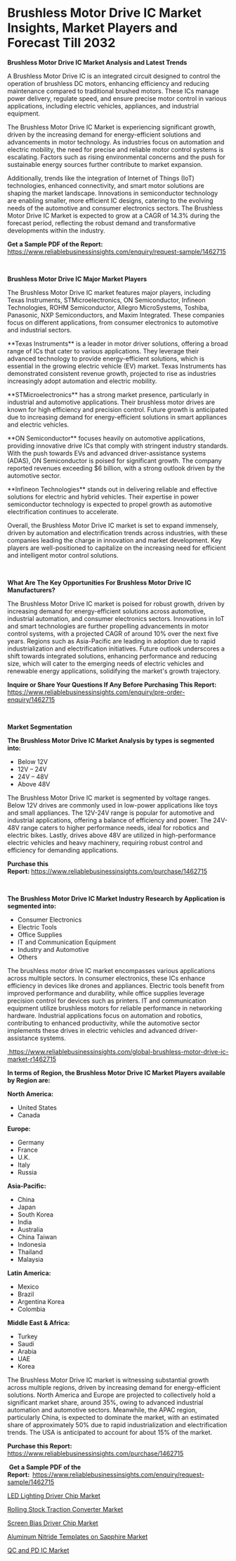 <p><h1>Brushless Motor Drive IC Market Insights, Market Players and Forecast Till 2032</h1></p><p><strong>Brushless Motor Drive IC Market Analysis and Latest Trends</strong></p>
<p><p>A Brushless Motor Drive IC is an integrated circuit designed to control the operation of brushless DC motors, enhancing efficiency and reducing maintenance compared to traditional brushed motors. These ICs manage power delivery, regulate speed, and ensure precise motor control in various applications, including electric vehicles, appliances, and industrial equipment.</p><p>The Brushless Motor Drive IC Market is experiencing significant growth, driven by the increasing demand for energy-efficient solutions and advancements in motor technology. As industries focus on automation and electric mobility, the need for precise and reliable motor control systems is escalating. Factors such as rising environmental concerns and the push for sustainable energy sources further contribute to market expansion.</p><p>Additionally, trends like the integration of Internet of Things (IoT) technologies, enhanced connectivity, and smart motor solutions are shaping the market landscape. Innovations in semiconductor technology are enabling smaller, more efficient IC designs, catering to the evolving needs of the automotive and consumer electronics sectors. The Brushless Motor Drive IC Market is expected to grow at a CAGR of 14.3% during the forecast period, reflecting the robust demand and transformative developments within the industry.</p></p>
<p><strong>Get a Sample PDF of the Report:&nbsp;</strong> <a href="https://www.reliablebusinessinsights.com/enquiry/request-sample/1462715?utm_campaign=84&utm_medium=2&utm_source=Github&utm_content=ia&utm_term=06042025&utm_id=brushless-motor-drive-ic">https://www.reliablebusinessinsights.com/enquiry/request-sample/1462715</a></p>
<p>&nbsp;</p>
<p><strong>Brushless Motor Drive IC Major Market Players</strong></p>
<p><p>The Brushless Motor Drive IC market features major players, including Texas Instruments, STMicroelectronics, ON Semiconductor, Infineon Technologies, ROHM Semiconductor, Allegro MicroSystems, Toshiba, Panasonic, NXP Semiconductors, and Maxim Integrated. These companies focus on different applications, from consumer electronics to automotive and industrial sectors.</p><p>**Texas Instruments** is a leader in motor driver solutions, offering a broad range of ICs that cater to various applications. They leverage their advanced technology to provide energy-efficient solutions, which is essential in the growing electric vehicle (EV) market. Texas Instruments has demonstrated consistent revenue growth, projected to rise as industries increasingly adopt automation and electric mobility.</p><p>**STMicroelectronics** has a strong market presence, particularly in industrial and automotive applications. Their brushless motor drives are known for high efficiency and precision control. Future growth is anticipated due to increasing demand for energy-efficient solutions in smart appliances and electric vehicles.</p><p>**ON Semiconductor** focuses heavily on automotive applications, providing innovative drive ICs that comply with stringent industry standards. With the push towards EVs and advanced driver-assistance systems (ADAS), ON Semiconductor is poised for significant growth. The company reported revenues exceeding $6 billion, with a strong outlook driven by the automotive sector.</p><p>**Infineon Technologies** stands out in delivering reliable and effective solutions for electric and hybrid vehicles. Their expertise in power semiconductor technology is expected to propel growth as automotive electrification continues to accelerate.</p><p>Overall, the Brushless Motor Drive IC market is set to expand immensely, driven by automation and electrification trends across industries, with these companies leading the charge in innovation and market development. Key players are well-positioned to capitalize on the increasing need for efficient and intelligent motor control solutions.</p></p>
<p>&nbsp;</p>
<p><strong>What Are The Key Opportunities For Brushless Motor Drive IC Manufacturers?</strong></p>
<p><p>The Brushless Motor Drive IC market is poised for robust growth, driven by increasing demand for energy-efficient solutions across automotive, industrial automation, and consumer electronics sectors. Innovations in IoT and smart technologies are further propelling advancements in motor control systems, with a projected CAGR of around 10% over the next five years. Regions such as Asia-Pacific are leading in adoption due to rapid industrialization and electrification initiatives. Future outlook underscores a shift towards integrated solutions, enhancing performance and reducing size, which will cater to the emerging needs of electric vehicles and renewable energy applications, solidifying the market's growth trajectory.</p></p>
<p><strong>Inquire or Share Your Questions If Any Before Purchasing This Report:</strong> <a href="https://www.reliablebusinessinsights.com/enquiry/pre-order-enquiry/1462715?utm_campaign=84&utm_medium=2&utm_source=Github&utm_content=ia&utm_term=06042025&utm_id=brushless-motor-drive-ic">https://www.reliablebusinessinsights.com/enquiry/pre-order-enquiry/1462715</a></p>
<p>&nbsp;</p>
<p><strong>Market Segmentation</strong></p>
<p><strong>The Brushless Motor Drive IC Market Analysis by types is segmented into:</strong></p>
<p><ul><li>Below 12V</li><li>12V – 24V</li><li>24V – 48V</li><li>Above 48V</li></ul></p>
<p><p>The Brushless Motor Drive IC market is segmented by voltage ranges. Below 12V drives are commonly used in low-power applications like toys and small appliances. The 12V-24V range is popular for automotive and industrial applications, offering a balance of efficiency and power. The 24V-48V range caters to higher performance needs, ideal for robotics and electric bikes. Lastly, drives above 48V are utilized in high-performance electric vehicles and heavy machinery, requiring robust control and efficiency for demanding applications.</p></p>
<p><strong>Purchase this Report:&nbsp;</strong><a href="https://www.reliablebusinessinsights.com/purchase/1462715?utm_campaign=84&utm_medium=2&utm_source=Github&utm_content=ia&utm_term=06042025&utm_id=brushless-motor-drive-ic">https://www.reliablebusinessinsights.com/purchase/1462715</a></p>
<p>&nbsp;</p>
<p><strong>The Brushless Motor Drive IC Market Industry Research by Application is segmented into:</strong></p>
<p><ul><li>Consumer Electronics</li><li>Electric Tools</li><li>Office Supplies</li><li>IT and Communication Equipment</li><li>Industry and Automotive</li><li>Others</li></ul></p>
<p><p>The brushless motor drive IC market encompasses various applications across multiple sectors. In consumer electronics, these ICs enhance efficiency in devices like drones and appliances. Electric tools benefit from improved performance and durability, while office supplies leverage precision control for devices such as printers. IT and communication equipment utilize brushless motors for reliable performance in networking hardware. Industrial applications focus on automation and robotics, contributing to enhanced productivity, while the automotive sector implements these drives in electric vehicles and advanced driver-assistance systems.</p></p>
<p><a href="https://www.reliablebusinessinsights.com/global-brushless-motor-drive-ic-market-r1462715?utm_campaign=84&utm_medium=2&utm_source=Github&utm_content=ia&utm_term=06042025&utm_id=brushless-motor-drive-ic">&nbsp;https://www.reliablebusinessinsights.com/global-brushless-motor-drive-ic-market-r1462715</a></p>
<p><strong>In terms of Region, the Brushless Motor Drive IC Market Players available by Region are:</strong></p>
<p>
    <p> <strong> North America: </strong>
        <ul>
            <li>United States</li>
            <li>Canada</li>
        </ul>
        </p> 
    <p> <strong> Europe: </strong>
        <ul>
            <li>Germany</li>
            <li>France</li>
            <li>U.K.</li>
            <li>Italy</li>
            <li>Russia</li>
        </ul>
        </p> 
    <p> <strong> Asia-Pacific: </strong>
        <ul>
            <li>China</li>
            <li>Japan</li>
            <li>South Korea</li>
            <li>India</li>
            <li>Australia</li>
            <li>China Taiwan</li>
            <li>Indonesia</li>
            <li>Thailand</li>
            <li>Malaysia</li>
        </ul>
        </p> 
    <p> <strong> Latin America: </strong>
        <ul>
            <li>Mexico</li>
            <li>Brazil</li>
            <li>Argentina Korea</li>
            <li>Colombia</li>
        </ul>
        </p> 
    <p> <strong> Middle East & Africa: </strong>
        <ul>
            <li>Turkey</li>
            <li>Saudi</li>
            <li>Arabia</li>
            <li>UAE</li>
            <li>Korea</li>
        </ul>
    </p>
    </p>
<p><p>The Brushless Motor Drive IC market is witnessing substantial growth across multiple regions, driven by increasing demand for energy-efficient solutions. North America and Europe are projected to collectively hold a significant market share, around 35%, owing to advanced industrial automation and automotive sectors. Meanwhile, the APAC region, particularly China, is expected to dominate the market, with an estimated share of approximately 50% due to rapid industrialization and electrification trends. The USA is anticipated to account for about 15% of the market.</p></p>
<p><strong>Purchase this Report: </strong><a href="https://www.reliablebusinessinsights.com/purchase/1462715?utm_campaign=84&utm_medium=2&utm_source=Github&utm_content=ia&utm_term=06042025&utm_id=brushless-motor-drive-ic">https://www.reliablebusinessinsights.com/purchase/1462715</a></p>
<p>&nbsp;<strong>Get a Sample PDF of the Report:&nbsp;&nbsp;</strong><a href="https://www.reliablebusinessinsights.com/enquiry/request-sample/1462715?utm_campaign=84&utm_medium=2&utm_source=Github&utm_content=ia&utm_term=06042025&utm_id=brushless-motor-drive-ic">https://www.reliablebusinessinsights.com/enquiry/request-sample/1462715</a></p>
<p><strong></strong></p>
<p><p><a href="https://github.com/gilerzelko7a/Market-Research-Report-List-1/blob/main/led-lighting-driver-chip-market.md?utm_campaign=84&utm_medium=2&utm_source=Github&utm_content=ia&utm_term=06042025&utm_id=brushless-motor-drive-ic">LED Lighting Driver Chip Market</a></p><p><a href="https://github.com/vandelmanize/Market-Research-Report-List-1/blob/main/rolling-stock-traction-converter-market.md?utm_campaign=84&utm_medium=2&utm_source=Github&utm_content=ia&utm_term=06042025&utm_id=brushless-motor-drive-ic">Rolling Stock Traction Converter Market</a></p><p><a href="https://github.com/ummulmzu/Market-Research-Report-List-1/blob/main/screen-bias-driver-chip-market.md?utm_campaign=84&utm_medium=2&utm_source=Github&utm_content=ia&utm_term=06042025&utm_id=brushless-motor-drive-ic">Screen Bias Driver Chip Market</a></p><p><a href="https://github.com/sentoljinqiu/Market-Research-Report-List-1/blob/main/aluminum-nitride-templates-on-sapphire-market.md?utm_campaign=84&utm_medium=2&utm_source=Github&utm_content=ia&utm_term=06042025&utm_id=brushless-motor-drive-ic">Aluminum Nitride Templates on Sapphire Market</a></p><p><a href="https://github.com/kecixayaab/Market-Research-Report-List-1/blob/main/qc-and-pd-ic-market.md?utm_campaign=84&utm_medium=2&utm_source=Github&utm_content=ia&utm_term=06042025&utm_id=brushless-motor-drive-ic">QC and PD IC Market</a></p></p>